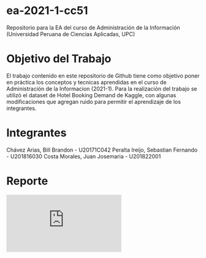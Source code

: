 # ea-2021-1-cc51
Repositorio para la EA del curso de Administración de la Información (Universidad Peruana de Ciencias Aplicadas, UPC)
# Objetivo del Trabajo
El trabajo contenido en este repositorio de Github tiene como objetivo poner en práctica los conceptos y tecnicas aprendidas en el curso de Administración de la Informacion (2021-1). Para la realización del trabajo se utilizó el dataset de Hotel Booking Demand de Kaggle, con algunas modificaciones que agregan ruido para permitir el aprendizaje de los integrantes.
# Integrantes
Chávez Arias, Bill Brandon - U20171C042
Peralta Ireijo, Sebastian Fernando - U201816030
Costa Morales, Juan Josemaria  - U201822001
# Reporte
<embed src="https://docs.google.com/document/d/15jr3mJCuIS6h7uJ4enBPIPzjpVFX1iC2EPB6vK2APHQ/edit?usp=sharing" type="application/pdf">
